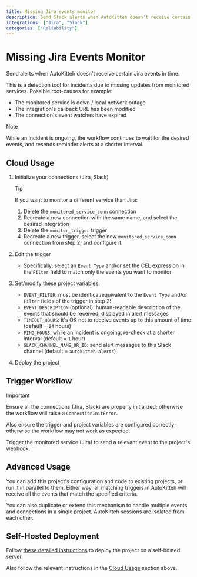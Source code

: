 ```yaml
---
title: Missing Jira events monitor
description: Send Slack alerts when AutoKitteh doesn't receive certain Jira events in time
integrations: ["Jira", "Slack"]
categories: ["Reliability"]
---
```


# Missing Jira Events Monitor

Send alerts when AutoKitteh doesn't receive certain Jira events in time.

This is a detection tool for incidents due to missing updates from monitored services. Possible root-causes for example:

- The monitored service is down / local network outage
- The integration's callback URL has been modified
- The connection's event watches have expired

> [!NOTE]
> While an incident is ongoing, the workflow continues to wait for the desired events, and resends reminder alerts at a shorter interval.

## Cloud Usage

1. Initialize your connections (Jira, Slack)

   > [!TIP]
   > If you want to monitor a different service than Jira:
   >
   > 1. Delete the `monitored_service_conn` connection
   > 2. Recreate a new connection with the same name, and select the desired integration
   > 3. Delete the `monitor_trigger` trigger
   > 4. Recreate a new trigger, select the new `monitored_service_conn` connection from step 2, and configure it

2. Edit the trigger

   - Specifically, select an `Event Type` and/or set the CEL expression in the `Filter` field to match only the events you want to monitor

3. Set/modify these project variables:

   - `EVENT_FILTER`: must be identical/equivalent to the `Event Type` and/or `Filter` fields of the trigger in step 2!
   - `EVENT_DESCRIPTION` (optional): human-readable description of the events that should be received, displayed in alert messages
   - `TIMEOUT_HOURS`: it's OK not to receive events up to this amount of time (default = `24` hours)
   - `PING_HOURS`: while an incident is ongoing, re-check at a shorter interval (default = `1` hour)
   - `SLACK_CHANNEL_NAME_OR_ID`: send alert messages to this Slack channel (default = `autokitteh-alerts`)

4. Deploy the project

## Trigger Workflow

> [!IMPORTANT]
> Ensure all the connections (Jira, Slack) are properly initialized; otherwise the workflow will raise a `ConnectionInitError`.
>
> Also ensure the trigger and project variables are configured correctly; otherwise the workflow may not work as expected.

Trigger the monitored service (Jira) to send a relevant event to the project's webhook.

## Advanced Usage

You can add this project's configuration and code to existing projects, or run it in parallel to them. Either way, all matching triggers in AutoKitteh will receive all the events that match the specified criteria.

You can also duplicate or extend this mechanism to handle multiple events and connections in a single project. AutoKitteh sessions are isolated from each other.

## Self-Hosted Deployment

Follow [these detailed instructions](https://docs.autokitteh.com/get_started/deployment) to deploy the project on a self-hosted server.

Also follow the relevant instructions in the [Cloud Usage](#cloud-usage) section above.
